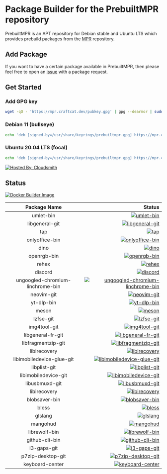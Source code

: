 # Package Builder for the PrebuiltMPR repository

PrebuiltMPR is an APT repository for Debian stable and Ubuntu LTS which provides prebuild packages from the [MPR](https://mpr.hunterwittenborn.com/) repository.

## Add Package

If you want to have a certain package available in PrebuiltMPR, then please feel free to open an [issue](https://github.com/PrebuiltMPR/builder/issues) with a package request.

## Get Started
### Add GPG key
```bash
wget -qO - 'https://mpr.craftcat.dev/pubkey.gpg' | gpg --dearmor | sudo tee /usr/share/keyrings/prebuiltmpr.gpg &> /dev/null
```

### Debian 11 (bullseye)
```bash
echo 'deb [signed-by=/usr/share/keyrings/prebuiltmpr.gpg] https://mpr.craftcat.dev/ bullseye main' | sudo tee /etc/apt/sources.list.d/prebuiltmpr.list
```

### Ubuntu 20.04 LTS (focal)
```bash
echo 'deb [signed-by=/usr/share/keyrings/prebuiltmpr.gpg] https://mpr.craftcat.dev/ focal main' | sudo tee /etc/apt/sources.list.d/prebuiltmpr.list
```

[![Hosted By: Cloudsmith](https://img.shields.io/badge/OSS%20hosting%20by-cloudsmith-blue?logo=cloudsmith&style=flat-square)](https://cloudsmith.com)

## Status

[![Docker Builder Image](https://github.com/PrebuiltMPR/builder/actions/workflows/!baseimages.yml/badge.svg)](https://github.com/PrebuiltMPR/builder/actions/workflows/!baseimages.yml)


| Package Name  |    Status     |
| :-----------: | ------------: |
|   umlet-bin   | [![umlet-bin](https://github.com/PrebuiltMPR/builder/actions/workflows/umlet-bin.yml/badge.svg)](https://github.com/PrebuiltMPR/builder/actions/workflows/umlet-bin.yml)  |
|   libgeneral-git   | [![libgeneral-git](https://github.com/PrebuiltMPR/builder/actions/workflows/libgeneral-git.yml/badge.svg)](https://github.com/PrebuiltMPR/builder/actions/workflows/libgeneral-git.yml)  |
|   tap   | [![tap](https://github.com/PrebuiltMPR/builder/actions/workflows/tap.yml/badge.svg)](https://github.com/PrebuiltMPR/builder/actions/workflows/tap.yml)  |
|   onlyoffice-bin   | [![onlyoffice-bin](https://github.com/PrebuiltMPR/builder/actions/workflows/onlyoffice-bin.yml/badge.svg)](https://github.com/PrebuiltMPR/builder/actions/workflows/onlyoffice-bin.yml)  |
|   dino   | [![dino](https://github.com/PrebuiltMPR/builder/actions/workflows/dino.yml/badge.svg)](https://github.com/PrebuiltMPR/builder/actions/workflows/dino.yml)  |
|   openrgb-bin   | [![openrgb-bin](https://github.com/PrebuiltMPR/builder/actions/workflows/openrgb-bin.yml/badge.svg)](https://github.com/PrebuiltMPR/builder/actions/workflows/openrgb-bin.yml)  |
|   rehex   | [![rehex](https://github.com/PrebuiltMPR/builder/actions/workflows/rehex.yml/badge.svg)](https://github.com/PrebuiltMPR/builder/actions/workflows/rehex.yml)  |
|   discord   | [![discord](https://github.com/PrebuiltMPR/builder/actions/workflows/discord.yml/badge.svg)](https://github.com/PrebuiltMPR/builder/actions/workflows/discord.yml)  |
|   ungoogled-chromium-linchrome-bin   | [![ungoogled-chromium-linchrome-bin](https://github.com/PrebuiltMPR/builder/actions/workflows/ungoogled-chromium-linchrome-bin.yml/badge.svg)](https://github.com/PrebuiltMPR/builder/actions/workflows/ungoogled-chromium-linchrome-bin.yml)  |
|   neovim-git   | [![neovim-git](https://github.com/PrebuiltMPR/builder/actions/workflows/neovim-git.yml/badge.svg)](https://github.com/PrebuiltMPR/builder/actions/workflows/neovim-git.yml)  |
|   yt-dlp-bin   | [![yt-dlp-bin](https://github.com/PrebuiltMPR/builder/actions/workflows/yt-dlp-bin.yml/badge.svg)](https://github.com/PrebuiltMPR/builder/actions/workflows/yt-dlp-bin.yml)  |
|   meson   | [![meson](https://github.com/PrebuiltMPR/builder/actions/workflows/meson.yml/badge.svg)](https://github.com/PrebuiltMPR/builder/actions/workflows/meson.yml)  |
|   lzfse-git   | [![lzfse-git](https://github.com/PrebuiltMPR/builder/actions/workflows/lzfse-git.yml/badge.svg)](https://github.com/PrebuiltMPR/builder/actions/workflows/lzfse-git.yml)  |
|   img4tool-git   | [![img4tool-git](https://github.com/PrebuiltMPR/builder/actions/workflows/img4tool-git.yml/badge.svg)](https://github.com/PrebuiltMPR/builder/actions/workflows/img4tool-git.yml)  |
|   libgeneral-fr-git   | [![libgeneral-fr-git](https://github.com/PrebuiltMPR/builder/actions/workflows/libgeneral-fr-git.yml/badge.svg)](https://github.com/PrebuiltMPR/builder/actions/workflows/libgeneral-fr-git.yml)  |
|   libfragmentzip-git   | [![libfragmentzip-git](https://github.com/PrebuiltMPR/builder/actions/workflows/libfragmentzip-git.yml/badge.svg)](https://github.com/PrebuiltMPR/builder/actions/workflows/libfragmentzip-git.yml)  |
|   libirecovery   | [![libirecovery](https://github.com/PrebuiltMPR/builder/actions/workflows/libirecovery.yml/badge.svg)](https://github.com/PrebuiltMPR/builder/actions/workflows/libirecovery.yml)  |
|   libimobiledevice-glue-git   | [![libimobiledevice-glue-git](https://github.com/PrebuiltMPR/builder/actions/workflows/libimobiledevice-glue-git.yml/badge.svg)](https://github.com/PrebuiltMPR/builder/actions/workflows/libimobiledevice-glue-git.yml)  |
|   libplist-git   | [![libplist-git](https://github.com/PrebuiltMPR/builder/actions/workflows/libplist-git.yml/badge.svg)](https://github.com/PrebuiltMPR/builder/actions/workflows/libplist-git.yml)  |
|   libimobiledevice-git   | [![libimobiledevice-git](https://github.com/PrebuiltMPR/builder/actions/workflows/libimobiledevice-git.yml/badge.svg)](https://github.com/PrebuiltMPR/builder/actions/workflows/libimobiledevice-git.yml)  |
|   libusbmuxd-git   | [![libusbmuxd-git](https://github.com/PrebuiltMPR/builder/actions/workflows/libusbmuxd-git.yml/badge.svg)](https://github.com/PrebuiltMPR/builder/actions/workflows/libusbmuxd-git.yml)  |
|   libirecovery   | [![libirecovery](https://github.com/PrebuiltMPR/builder/actions/workflows/libirecovery.yml/badge.svg)](https://github.com/PrebuiltMPR/builder/actions/workflows/libirecovery.yml)  |
|   blobsaver-bin   | [![blobsaver-bin](https://github.com/PrebuiltMPR/builder/actions/workflows/blobsaver-bin.yml/badge.svg)](https://github.com/PrebuiltMPR/builder/actions/workflows/blobsaver-bin.yml)  |
|   bless   | [![bless](https://github.com/PrebuiltMPR/builder/actions/workflows/bless.yml/badge.svg)](https://github.com/PrebuiltMPR/builder/actions/workflows/bless.yml)  |
|   glslang   | [![glslang](https://github.com/PrebuiltMPR/builder/actions/workflows/glslang.yml/badge.svg)](https://github.com/PrebuiltMPR/builder/actions/workflows/glslang.yml)  |
|   mangohud   | [![mangohud](https://github.com/PrebuiltMPR/builder/actions/workflows/mangohud.yml/badge.svg)](https://github.com/PrebuiltMPR/builder/actions/workflows/mangohud.yml)  |
|   librewolf-bin   | [![librewolf-bin](https://github.com/PrebuiltMPR/builder/actions/workflows/librewolf-bin.yml/badge.svg)](https://github.com/PrebuiltMPR/builder/actions/workflows/librewolf-bin.yml)  |
|   github-cli-bin   | [![github-cli-bin](https://github.com/PrebuiltMPR/builder/actions/workflows/github-cli-bin.yml/badge.svg)](https://github.com/PrebuiltMPR/builder/actions/workflows/github-cli-bin.yml)  |
|   i3-gaps-git   | [![i3-gaps-git](https://github.com/PrebuiltMPR/builder/actions/workflows/i3-gaps-git.yml/badge.svg)](https://github.com/PrebuiltMPR/builder/actions/workflows/i3-gaps-git.yml)  |
|   p7zip-desktop-git   | [![p7zip-desktop-git](https://github.com/PrebuiltMPR/builder/actions/workflows/p7zip-desktop-git.yml/badge.svg)](https://github.com/PrebuiltMPR/builder/actions/workflows/p7zip-desktop-git.yml)  |
|   keyboard-center   | [![keyboard-center](https://github.com/PrebuiltMPR/builder/actions/workflows/keyboard-center.yml/badge.svg)](https://github.com/PrebuiltMPR/builder/actions/workflows/keyboard-center.yml)  |
